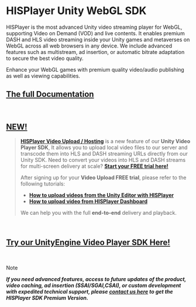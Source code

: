 # HISPlayer Unity WebGL SDK

HISPlayer is the most advanced Unity video streaming player for WebGL, supporting Video on Demand (VOD) and live contents. It enables premium DASH and HLS video streaming inside your Unity games and metaverses on WebGL across all web browsers in any device. We include advanced features such as multistream, ad insertion, or automatic bitrate adaptation to secure the best video quality.

Enhance your WebGL games with premium quality video/audio publishing as well as viewing capabilities.


## [The full Documentation](https://hisplayer.github.io/UnityWebGL-SDK)

<br>

##  [NEW!](https://hisplayer.github.io/UnityVideoUpload/#/README)
> **[HISPlayer Video Upload / Hosting](https://hisplayer.github.io/UnityVideoUpload/#/README)** is a new feature of our **Unity Video Player SDK**, It allows you to upload local video files to our server and transcode them into HLS and DASH streaming URLs directly from our Unity SDK. Need to convert your videos into HLS and DASH streams for multi-screen delivery at scale? **[Start your FREE trial here!](https://dashboard.hisplayer.com/signup)**
>
> After signing up for your **Video Upload FREE trial**, please refer to the following tutorials:
> * **[How to upload videos from the Unity Editor with HISPlayer](https://www.youtube.com/watch?v=POzM5U31tzc)**
> * **[How to upload video from HISPlayer Dashboard](https://www.youtube.com/watch?v=awfN0zz-8zQ)**
> 
> We can help you with the full **end-to-end** delivery and playback.

<br>

## [Try our UnityEngine Video Player SDK Here!](https://github.com/HISPlayer/Unity_Video_Player/releases/tag/v3.4.1)

<br>

> [!NOTE]
> ***If you need advanced features, access to future updates of the product, video caching, ad insertion (SSAI/SGAI,CSAI), or custom development with expedited technical support, please [contact us here](https://hisplayer.com/contact-hisplayer-unity-sdk-premium/) to get the HISPlayer SDK Premium Version.***
